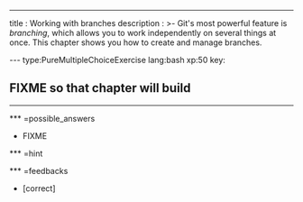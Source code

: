 ---
title       : Working with branches
description : >-
  Git's most powerful feature is *branching*, which allows you to work
  independently on several things at once.  This chapter shows you how
  to create and manage branches.

--- type:PureMultipleChoiceExercise lang:bash xp:50 key:
## FIXME so that chapter will build

<hr>

*** =possible_answers
- FIXME

*** =hint

*** =feedbacks
- [correct]
